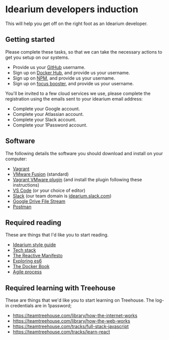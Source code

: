 # Idearium developers induction

This will help you get off on the right foot as an Idearium developer.

## Getting started

Please complete these tasks, so that we can take the necessary actions to get you setup on our systems.

- Provide us your [GitHub](https://github.com/) username.
- Sign up on [Docker Hub](https://hub.docker.com/), and provide us your username.
- Sign up on [NPM](https://www.npmjs.com/signup), and provide us your username.
- Sign up on [focus booster](https://www.focusboosterapp.com/), and provide us your username.

You'll be invited to a few cloud services we use, please complete the registration using the emails sent to your idearium email address:

- Complete your Google account.
- Complete your Atlassian account.
- Complete your Slack account.
- Complete your 1Password account.

## Software

The following details the software you should download and install on your computer:

- [Vagrant](https://www.vagrantup.com/)
- [VMware Fusion](https://www.vmware.com/products/fusion/fusion-evaluation.html) (standard)
- [Vagrant VMware plugin](https://www.vagrantup.com/vmware/downloads.html) (and install the plugin following these instructions)
- [VS Code](./vs-code.md) (or your choice of editor)
- [Slack](https://slack.com/downloads/osx) (our team domain is [idearium.slack.com](https://idearium.slack.com))
- [Google Drive File Stream](https://www.google.com/drive/download/)
- [Postman](https://www.getpostman.com/)

## Required reading

These are things that I'd like you to start reading.

- [Idearium style guide](./style-guides)
- [Tech stack](./stack.md)
- [The Reactive Manifesto](http://www.reactivemanifesto.org/)
- [Exploring es6](http://exploringjs.com/es6/index.html)
- [The Docker Book](https://www.dropbox.com/s/3ghghh0x2h3tl3i/TheDockerBook.epub?dl=0)
- [Agile process](https://www.atlassian.com/agile)

## Required learning with Treehouse

These are things that we'd like you to start learning on Treehouse. The log-in credentials are in 1password;

- https://teamtreehouse.com/library/how-the-internet-works
- https://teamtreehouse.com/library/how-the-web-works
- https://teamtreehouse.com/tracks/full-stack-javascript
- https://teamtreehouse.com/tracks/learn-react

